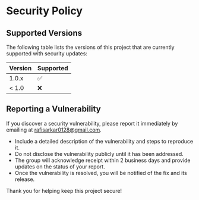 # Security Policy

## Supported Versions

The following table lists the versions of this project that are currently supported with security updates:

| Version | Supported          |
| ------- | ------------------ |
| 1.0.x   | :white_check_mark: |
| < 1.0   | :x:                |

## Reporting a Vulnerability

If you discover a security vulnerability, please report it immediately by emailing at [rafisarkar0128@gmail.com](mailto:rafisarkar0128@gmail.com).

- Include a detailed description of the vulnerability and steps to reproduce it.
- Do not disclose the vulnerability publicly until it has been addressed.
- The group will acknowledge receipt within 2 business days and provide updates on the status of your report.
- Once the vulnerability is resolved, you will be notified of the fix and its release.

Thank you for helping keep this project secure!
